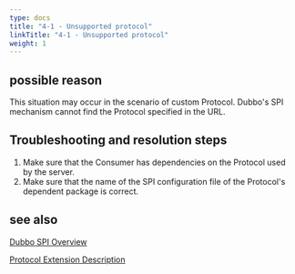 ```yaml
---
type: docs
title: "4-1 - Unsupported protocol"
linkTitle: "4-1 - Unsupported protocol"
weight: 1
---
```


## possible reason
This situation may occur in the scenario of custom Protocol. Dubbo's SPI mechanism cannot find the Protocol specified in the URL.


## Troubleshooting and resolution steps
1. Make sure that the Consumer has dependencies on the Protocol used by the server.
2. Make sure that the name of the SPI configuration file of the Protocol's dependent package is correct.

## see also
[Dubbo SPI Overview](https://dubbo.apache.org/zh/docs3-v2/java-sdk/reference-manual/spi/overview/)

[Protocol Extension Description](https://dubbo.apache.org/zh/docs3-v2/java-sdk/reference-manual/spi/description/protocol/)

<p style="margin-top: 3rem;"> </p>